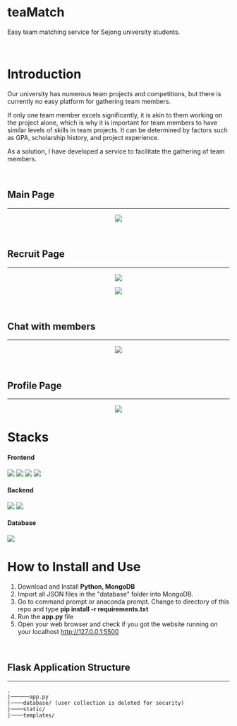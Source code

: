# teaMatch

Easy team matching service for Sejong university students.

<br>


# Introduction

Our university has numerous team projects and competitions, but there is currently no easy platform for gathering team members. 

If only one team member excels significantly, it is akin to them working on the project alone, which is why it is important for team members to have similar levels of skills in team projects. It can be determined by factors such as GPA, scholarship history, and project experience.

As a solution, I have developed a service to facilitate the gathering of team members.

<br/>

## Main Page
---
<p align="center">
  <img src="https://github.com/unk0vvvn/teaMatch/assets/122202518/90722616-4de1-49a0-bd7c-555592b9d51d">
</p>
<br/>

## Recruit Page
---
<p align="center">
  <img src="https://github.com/unk0vvvn/teaMatch/assets/122202518/a3e6084b-47cb-4084-9ee1-d5aedc9eb13b">
</p>

<p align="center">
  <img src="https://github.com/unk0vvvn/teaMatch/assets/122202518/7532c821-29af-4037-b591-e6f8f3b96d8c">
</p>
<br/>


## Chat with members
---
<p align="center">
  <img src="https://github.com/unk0vvvn/teaMatch/assets/122202518/bd19d323-e912-4b59-97a4-d89d2e23056e">
</p>
<br/>

## Profile Page
---
<p align="center">
  <img src="https://github.com/unk0vvvn/teaMatch/assets/122202518/949e055f-ac36-4a4d-94ea-12f9c2264d7f">
</p>

# Stacks

#### Frontend
<img src="https://img.shields.io/badge/html5-E34F26?style=for-the-badge&logo=html5&logoColor=white">
<img src="https://img.shields.io/badge/css3-1572B6?style=for-the-badge&logo=css3&logoColor=white">
<img src="https://img.shields.io/badge/bootstrap-7952B3?style=for-the-badge&logo=bootstrap&logoColor=white">
<img src="https://img.shields.io/badge/javascript-F7DF1E?style=for-the-badge&logo=javascript&logoColor=white">

#### Backend
<img src="https://img.shields.io/badge/python-3776AB?style=for-the-badge&logo=python&logoColor=white">
<img src="https://img.shields.io/badge/flask-000000?style=for-the-badge&logo=flask&logoColor=white">

#### Database
<img src="https://img.shields.io/badge/MongoDb-47A248?style=for-the-badge&logo=mongodb&logoColor=white">

<br>


# How to Install and Use
<ol>
  <li>Download and Install <b>Python, MongoDB</b></li>
  <li>Import all JSON files in the "database" folder into MongoDB.</li>
<li>Go to command prompt or anaconda prompt. Change to directory of this repo and type <b>pip install -r requirements.txt</b></li>
<li>Run the <b>app.py</b> file</li>
<li>Open your web browser and check if you got the website running on your localhost <a href='http://127.0.0.1:5500'>http://127.0.0.1:5500</a></li>
</ol>

<br>

## Flask Application Structure 

---
```
.
|──────app.py
|────database/ (user collection is deleted for security)
|────static/
|────templates/

```


